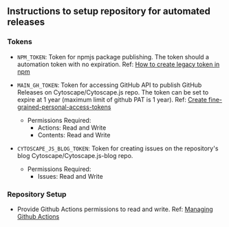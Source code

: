 ## Instructions to setup repository for automated releases

### Tokens

- `NPM_TOKEN`: Token for npmjs package publishing. The token should a automation token with no expiration. Ref: [How to create legacy token in npm](https://docs.npmjs.com/creating-and-viewing-access-tokens#creating-legacy-tokens-on-the-website)

- `MAIN_GH_TOKEN`: Token for accessing GitHub API to publish GitHub Releases on Cytoscape/Cytoscape.js repo. The token can be set to expire at 1 year (maximum limit of github PAT is 1 year). Ref: [Create fine-grained-personal-access-tokens](https://docs.github.com/en/authentication/keeping-your-account-and-data-secure/managing-your-personal-access-tokens#fine-grained-personal-access-tokens)
    - Permissions Required:
        - Actions: Read and Write
        - Contents: Read and Write

- `CYTOSCAPE_JS_BLOG_TOKEN`: Token for creating issues on the repository's blog Cytoscape/Cytoscape.js-blog repo.
    - Permissions Required:
        - Issues: Read and Write

### Repository Setup

- Provide Github Actions permissions to read and write. Ref: [Managing Github Actions](https://docs.github.com/en/repositories/managing-your-repositorys-settings-and-features/enabling-features-for-your-repository/managing-github-actions-settings-for-a-repository)

